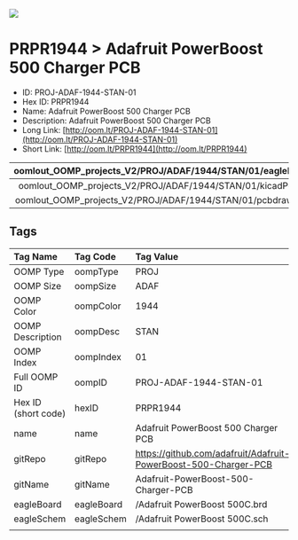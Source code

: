 


  
![][im]
# PRPR1944 > Adafruit PowerBoost 500 Charger PCB

- ID: PROJ-ADAF-1944-STAN-01
- Hex ID: PRPR1944
- Name: Adafruit PowerBoost 500 Charger PCB
- Description: Adafruit PowerBoost 500 Charger PCB
- Long Link: [http://oom.lt/PROJ-ADAF-1944-STAN-01](http://oom.lt/PROJ-ADAF-1944-STAN-01)
- Short Link: [http://oom.lt/PRPR1944](http://oom.lt/PRPR1944)
  

|oomlout_OOMP_projects_V2/PROJ/ADAF/1944/STAN/01/eagleImage.png|oomlout_OOMP_projects_V2/PROJ/ADAF/1944/STAN/01/eagleSchemImage.png|oomlout_OOMP_projects_V2/PROJ/ADAF/1944/STAN/01/kicadPcb3dFront.png|oomlout_OOMP_projects_V2/PROJ/ADAF/1944/STAN/01/kicadPcb3dBack.png|
| :---: | :---: | :---: | :---: |
|oomlout_OOMP_projects_V2/PROJ/ADAF/1944/STAN/01/kicadPcb3d.png|oomlout_OOMP_projects_V2/PROJ/ADAF/1944/STAN/01/bomBack.png|oomlout_OOMP_projects_V2/PROJ/ADAF/1944/STAN/01/bomFront.png|oomlout_OOMP_projects_V2/PROJ/ADAF/1944/STAN/01/pcbdraw.svg|
|oomlout_OOMP_projects_V2/PROJ/ADAF/1944/STAN/01/pcbdrawBack.svg||||

## Tags
  

|Tag Name|Tag Code|Tag Value|
| :--- | :--- | :--- |
|OOMP Type|oompType|PROJ|
|OOMP Size|oompSize|ADAF|
|OOMP Color|oompColor|1944|
|OOMP Description|oompDesc|STAN|
|OOMP Index|oompIndex|01|
|Full OOMP ID|oompID|PROJ-ADAF-1944-STAN-01|
|Hex ID (short code)|hexID|PRPR1944|
|name|name|Adafruit PowerBoost 500 Charger PCB|
|gitRepo|gitRepo|https://github.com/adafruit/Adafruit-PowerBoost-500-Charger-PCB|
|gitName|gitName|Adafruit-PowerBoost-500-Charger-PCB|
|eagleBoard|eagleBoard|/Adafruit PowerBoost 500C.brd|
|eagleSchem|eagleSchem|/Adafruit PowerBoost 500C.sch|
||||



[im]: PROJ/ADAF/1944/STAN/01/kicadPcb3d_450.png

